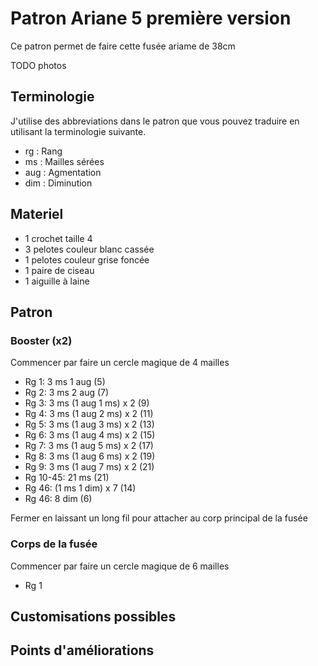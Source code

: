 # Patron Ariane 5 première version

Ce patron permet de faire cette fusée ariame de 38cm

TODO photos

## Terminologie

J'utilise des abbreviations dans le patron que vous pouvez traduire en utilisant la terminologie suivante.

* rg : Rang
* ms : Mailles sérées
* aug : Agmentation
* dim : Diminution

## Materiel

* 1 crochet taille 4
* 3 pelotes couleur blanc cassée
* 1 pelotes couleur grise foncée
* 1 paire de ciseau
* 1 aiguille à laine

## Patron

### Booster (x2)

Commencer par faire un cercle magique de 4 mailles

* Rg 1: 3 ms 1 aug (5)
* Rg 2: 3 ms 2 aug (7)
* Rg 3: 3 ms (1 aug 1 ms) x 2 (9)
* Rg 4: 3 ms (1 aug 2 ms) x 2 (11)
* Rg 5: 3 ms (1 aug 3 ms) x 2 (13)
* Rg 6: 3 ms (1 aug 4 ms) x 2 (15)
* Rg 7: 3 ms (1 aug 5 ms) x 2 (17)
* Rg 8: 3 ms (1 aug 6 ms) x 2 (19)
* Rg 9: 3 ms (1 aug 7 ms) x 2 (21)
* Rg 10-45: 21 ms (21)
* Rg 46: (1 ms 1 dim) x 7 (14)
* Rg 46: 8 dim (6)

Fermer en laissant un long fil pour attacher au corp principal de la fusée

### Corps de la fusée

Commencer par faire un cercle magique de 6 mailles

* Rg 1

## Customisations possibles

## Points d'améliorations